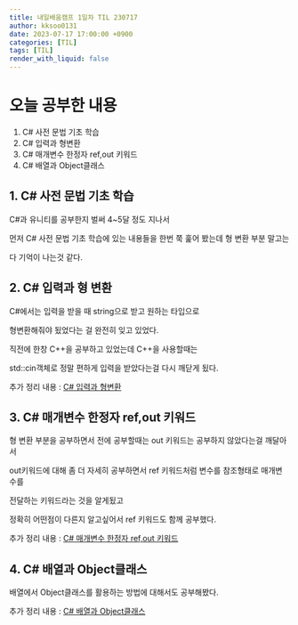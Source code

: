 ```yaml
---
title: 내일배움캠프 1일차 TIL 230717
author: kksoo0131
date: 2023-07-17 17:00:00 +0900
categories: [TIL]
tags: [TIL]
render_with_liquid: false
---
```


# 오늘 공부한 내용
1. C# 사전 문법 기초 학습
2. C# 입력과 형변환
3. C# 매개변수 한정자 ref,out 키워드
4. C# 배열과 Object클래스


## 1. C# 사전 문법 기초 학습

C#과 유니티를 공부한지 벌써 4~5달 정도 지나서

먼저 C# 사전 문법 기초 학습에 있는 내용들을 한번 쭉 훑어 봤는데 형 변환 부분 말고는 

다 기억이 나는것 같다.

## 2. C# 입력과 형 변환

C#에서는 입력을 받을 때 string으로 받고 원하는 타입으로 
 
 형변환해줘야 됬었다는 걸 완전히 잊고 있었다.

직전에 한창 C++을 공부하고 있었는데 C++을 사용할때는

 std::cin객체로 정말 편하게 입력을 받았다는걸 다시 깨닫게 됬다.

 추가 정리 내용 : [C# 입력과 형변환 ](https://kksoo0131.github.io/posts/CSharp-1/)

 

## 3. C# 매개변수 한정자 ref,out 키워드

 
형 변환 부분을 공부하면서 전에 공부할때는 out 키워드는 공부하지 않았다는걸 깨달아서 

out키워드에 대해 좀 더 자세히 공부하면서 ref 키워드처럼 변수를 참조형태로 매개변수를 

전달하는 키워드라는 것을 알게됬고 

정확히 어떤점이 다른지 알고싶어서 ref 키워드도 함께 공부했다.

추가 정리 내용 : [C# 매개변수 한정자 ref,out 키워드](https://kksoo0131.github.io/posts/CSharp-3/)

## 4. C# 배열과 Object클래스

배열에서 Object클래스를 활용하는 방법에 대해서도 공부해봤다.

추가 정리 내용 : [C# 배열과 Object클래스](https://kksoo0131.github.io/posts/CSharp-2/)